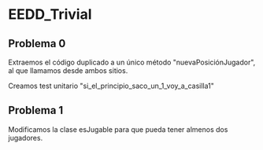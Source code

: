 # EEDD_Trivial

## Problema 0 

Extraemos el código duplicado a un único método "nuevaPosiciónJugador",
al que llamamos desde ambos sitios.



Creamos test unitario "si_el_principio_saco_un_1_voy_a_casilla1"

## Problema 1 

Modificamos la clase esJugable para que pueda tener almenos dos jugadores.
